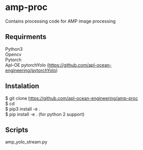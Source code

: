 # amp-proc
Contains processing code for AMP image processing

## Requirments
Python3  
Opencv  
Pytorch  
Apl-OE pytorchYolo (https://github.com/apl-ocean-engineering/pytorchYolo)  

## Instalation
$ git clone https://github.com/apl-ocean-engineering/amp-proc  
$ cd <amp-proc>  
$ pip3 install -e .  
$ pip install -e . (for python 2 support)  

## Scripts
amp_yolo_stream.py

